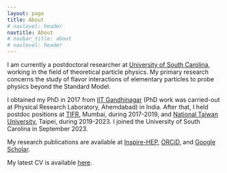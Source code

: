 ```yaml
---
layout: page
title: About
# navlevel: header
navtitle: About
# navbar_title: about
# navlevel: header
---
```


I am currently a postdoctoral researcher at [University of South Carolina](https://sc.edu/study/colleges_schools/artsandsciences/physics_and_astronomy/index.php), working in the field of theoretical particle physics. My primary research concerns the study of flavor interactions of elementary particles to probe physics beyond the Standard Model.

I obtained my PhD in 2017 from [IIT Gandhinagar](https://iitgn.ac.in/) (PhD work was carried-out at Physical Research Laboratory, Ahemdabad) in India. After that, I held postdoc positions at [TIFR](https://www.tifr.res.in/), Mumbai,  during 2017-2019, and [National Taiwan University](https://www.ntu.edu.tw/english/), Taipei, during 2019-2023. I joined the University of South Carolina in September 2023.

My research publications are available at [Inspire-HEP](https://inspirehep.net/authors/1418749), [ORCiD](https://orcid.org/0000-0001-6051-2495), and [Google Scholar](https://scholar.google.com/citations?user=T7OmqrMAAAAJ&hl).

My latest CV is available [here](https://girishky.github.io/assets/cv.pdf). 


